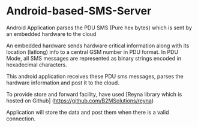 # Android-based-SMS-Server

Android Application parses the PDU SMS (Pure hex bytes) which is sent by an embedded hardware to the cloud

An embedded hardware sends hardware critical information along with its location (latlong) info to a central GSM number in PDU format. In PDU Mode, all SMS messages are represented as binary strings encoded in hexadecimal characters.

This android application receives these PDU sms messages, parses the hardware information and post it to the cloud. 

To provide store and forward facility, have used [Reyna library which is hosted on Github] (https://github.com/B2MSolutions/reyna) 

Application will store the data and post them when there is a valid connection.
